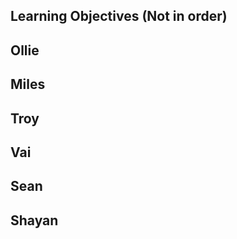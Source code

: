 Learning Objectives (Not in order)  
-------------------

## Ollie

## Miles

## Troy

## Vai

## Sean

## Shayan
